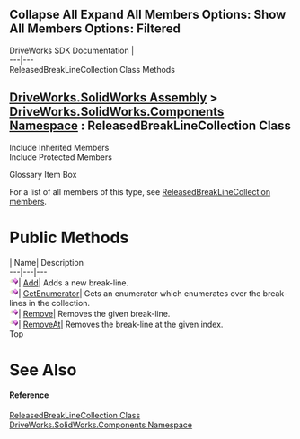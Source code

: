        

 Collapse All Expand All  Members Options: Show All  Members Options: Filtered   
---  
DriveWorks SDK Documentation  |   
---|---  
ReleasedBreakLineCollection Class Methods   
  
[DriveWorks.SolidWorks Assembly](topic13342.md) > [DriveWorks.SolidWorks.Components Namespace](topic13925.md) : ReleasedBreakLineCollection Class  
---  
  
Include Inherited Members    
Include Protected Members    


Glossary Item Box

For a list of all members of this type, see [ReleasedBreakLineCollection members](topic14793.md).

# Public Methods

| Name| Description  
---|---|---  
![Public Method](dotnetimages/publicMethod.gif)| [Add](topic14798.md)| Adds a new break-line.   
![Public Method](dotnetimages/publicMethod.gif)| [GetEnumerator](topic14799.md)| Gets an enumerator which enumerates over the break-lines in the collection.   
![Public Method](dotnetimages/publicMethod.gif)| [Remove](topic14800.md)| Removes the given break-line.   
![Public Method](dotnetimages/publicMethod.gif)| [RemoveAt](topic14801.md)| Removes the break-line at the given index.   
Top

# See Also

#### Reference

[ReleasedBreakLineCollection Class](topic14792.md)   
[DriveWorks.SolidWorks.Components Namespace](topic13925.md)


